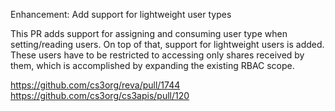 Enhancement: Add support for lightweight user types

This PR adds support for assigning and consuming user type when setting/reading
users. On top of that, support for lightweight users is added. These users have
to be restricted to accessing only shares received by them, which is
accomplished by expanding the existing RBAC scope.

https://github.com/cs3org/reva/pull/1744
https://github.com/cs3org/cs3apis/pull/120

